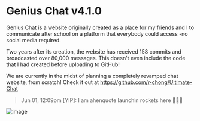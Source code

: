 # Genius Chat v4.1.0

Genius Chat is a website originally created as a place for my friends and I to communicate after school on a platform that everybody could access -no social media required. 

Two years after its creation, the website has received 158 commits and broadcasted over 80,000 messages. This doesn't even include the code that I had created before uploading to GitHub! 

We are currently in the midst of planning a completely revamped chat website, from scratch! Check it out at https://github.com/r-chong/Ultimate-Chat

> Jun 01, 12:09pm [YIP]: I am ahenquote launchin rockets here 🚀🚀🚀

![image](https://user-images.githubusercontent.com/71291954/129407882-2ca66507-519a-40d9-aff3-ab17880ab40e.png)

